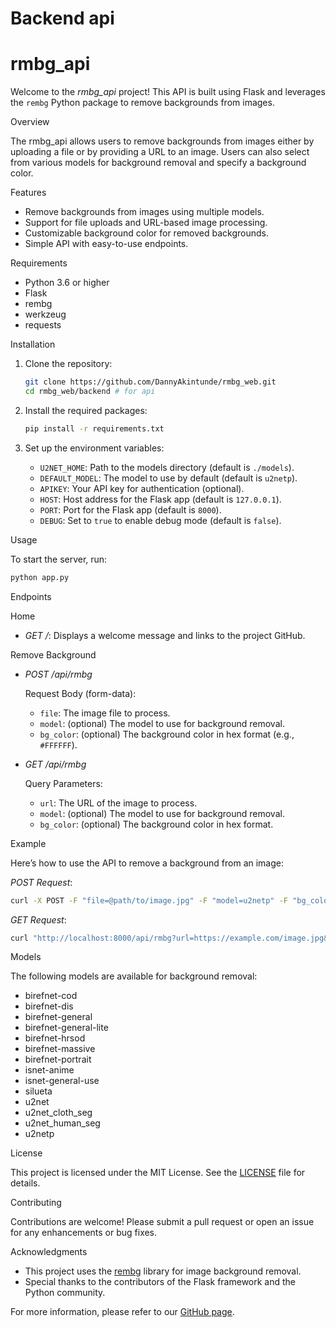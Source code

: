 # Backend api

# rmbg_api

Welcome to the *rmbg_api* project! This API is built using Flask and leverages the `rembg` Python package to remove backgrounds from images. 

 Overview

The rmbg_api allows users to remove backgrounds from images either by uploading a file or by providing a URL to an image. Users can also select from various models for background removal and specify a background color.

 Features

- Remove backgrounds from images using multiple models.
- Support for file uploads and URL-based image processing.
- Customizable background color for removed backgrounds.
- Simple API with easy-to-use endpoints.

 Requirements

- Python 3.6 or higher
- Flask
- rembg
- werkzeug
- requests

 Installation

1. Clone the repository:
   ```bash
   git clone https://github.com/DannyAkintunde/rmbg_web.git
   cd rmbg_web/backend # for api
   ```

2. Install the required packages:
   ```bash
   pip install -r requirements.txt
   ```

3. Set up the environment variables:
   - `U2NET_HOME`: Path to the models directory (default is `./models`).
   - `DEFAULT_MODEL`: The model to use by default (default is `u2netp`).
   - `APIKEY`: Your API key for authentication (optional).
   - `HOST`: Host address for the Flask app (default is `127.0.0.1`).
   - `PORT`: Port for the Flask app (default is `8000`).
   - `DEBUG`: Set to `true` to enable debug mode (default is `false`).

 Usage

To start the server, run:

```bash
python app.py
```

 Endpoints

 Home

- *GET /*: Displays a welcome message and links to the project GitHub.

 Remove Background

- *POST /api/rmbg*
  
  Request Body (form-data):
  - `file`: The image file to process.
  - `model`: (optional) The model to use for background removal.
  - `bg_color`: (optional) The background color in hex format (e.g., `#FFFFFF`).

- *GET /api/rmbg*
  
  Query Parameters:
  - `url`: The URL of the image to process.
  - `model`: (optional) The model to use for background removal.
  - `bg_color`: (optional) The background color in hex format.

 Example

Here’s how to use the API to remove a background from an image:

*POST Request*:
```bash
curl -X POST -F "file=@path/to/image.jpg" -F "model=u2netp" -F "bg_color=#FFFFFF" http://localhost:8000/api/rmbg
```

*GET Request*:
```bash
curl "http://localhost:8000/api/rmbg?url=https://example.com/image.jpg&model=u2netp&bg_color=#FFFFFF"
```

 Models

The following models are available for background removal:
- birefnet-cod
- birefnet-dis
- birefnet-general
- birefnet-general-lite
- birefnet-hrsod
- birefnet-massive
- birefnet-portrait
- isnet-anime
- isnet-general-use
- silueta
- u2net
- u2net_cloth_seg
- u2net_human_seg
- u2netp

 License

This project is licensed under the MIT License. See the [LICENSE](LICENSE) file for details.

 Contributing

Contributions are welcome! Please submit a pull request or open an issue for any enhancements or bug fixes.

 Acknowledgments

- This project uses the [rembg](https://github.com/danielgindi/rembg) library for image background removal.
- Special thanks to the contributors of the Flask framework and the Python community.

For more information, please refer to our [GitHub page](https://github.com/DannyAkintunde/rmbg_web).
